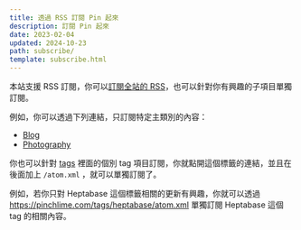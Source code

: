 ```yaml
---
title: 透過 RSS 訂閱 Pin 起來
description: 訂閱 Pin 起來
date: 2023-02-04
updated: 2024-10-23
path: subscribe/
template: subscribe.html
---
```



本站支援 RSS 訂閱，你可以[訂閱全站的 RSS](/atom.xml)，也可以針對你有興趣的子項目單獨訂閱。

例如，你可以透過下列連結，只訂閱特定主類別的內容：

- [Blog](/blog/atom.xml)
- [Photography](/photography/atom.xml)

你也可以針對 [tags](/tags) 裡面的個別 tag 項目訂閱，你就點開這個標籤的連結，並且在後面加上 `/atom.xml` ，就可以單獨訂閱了。

例如，若你只對 Heptabase 這個標籤相關的更新有興趣，你就可以透過 <https://pinchlime.com/tags/heptabase/atom.xml> 單獨訂閱 Heptabase 這個 tag 的相關內容。 

